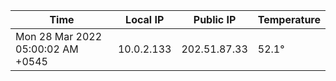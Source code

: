 | Time     | Local IP | Public IP | Temperature |
| ----------- | ----------- | ----------- | ----------- |
| Mon 28 Mar 2022 05:00:02 AM +0545      | 10.0.2.133     | 202.51.87.33  | 52.1° |
